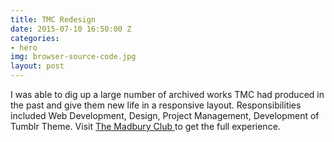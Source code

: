 ```yaml
---
title: TMC Redesign
date: 2015-07-10 16:50:00 Z
categories:
- hero
img: browser-source-code.jpg
layout: post
---
```


I was able to dig up a large number of archived works TMC had produced in the past and give them new life in a responsive layout. Responsibilities included Web Development, Design, Project Management, Development of Tumblr Theme. Visit [ The Madbury Club ](http://madburyclub.com) to get the full experience. 

